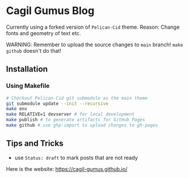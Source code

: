 # Cagil Gumus Blog

Currently using a forked version of `Pelican-Cid` theme. Reason: Change fonts and geometry of text etc.

WARNING: Remember to upload the source changes to `main` branch! `make github` doesn't do that!

## Installation 

### Using Makefile
```bash
# Checkout Pelican-Cid git submodule as the main theme
git submodule update --init --recursive
make env
make RELATIVE=1 devserver # for local development
make publish # to generate artifacts for GitHub Pages
make github # use ghp-import to upload changes to gh-pages
```

## Tips and Tricks 

* use `Status: draft` to mark posts that are not ready

Here is the website: https://cagil-gumus.github.io/